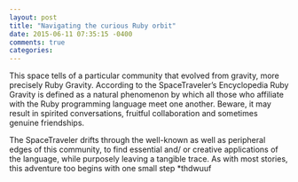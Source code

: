 ```yaml
---
layout: post
title: "Navigating the curious Ruby orbit"
date: 2015-06-11 07:35:15 -0400
comments: true
categories:
---
```


This space tells of a particular community that evolved from gravity, more precisely Ruby Gravity. According to the SpaceTraveler’s Encyclopedia Ruby Gravity is defined as a natural phenomenon by which all those who affiliate with the Ruby programming language meet one another. Beware, it may result in spirited conversations, fruitful collaboration and sometimes genuine friendships.

The SpaceTraveler drifts through the well-known as well as peripheral edges of this community, to find essential and/ or creative applications of the language, while purposely leaving a tangible trace.
As with most stories, this adventure too begins with one small step *thdwuuf
